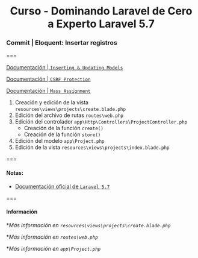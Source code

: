 
<!-- title -->
<h1 align="center">Curso - Dominando Laravel de Cero a Experto Laravel 5.7</h1>
<!-- end title -->

<!-- commit name -->
### Commit | __Eloquent: Insertar registros__
<!-- end commit name -->
===
<!-- official documentation -->
[Documentación | `Inserting & Updating Models`](https://laravel.com/docs/5.7/eloquent#inserts)

[Documentación | `CSRF Protection`](https://laravel.com/docs/5.7/csrf#csrf-introduction)

[Documentación | `Mass Assignment`](https://laravel.com/docs/5.7/eloquent#mass-assignment)
<!-- end official documentation -->

<!-- commit instructions -->
1. Creación y edición de la vista `resources\views\projects\create.blade.php`
2. Edición del archivo de rutas `routes\web.php`
3. Edición del controlador `app\Http\Controllers\ProjectController.php`
    - Creación de la función `create()`
    - Creación de la función `store()`
4. Edición del modelo `app\Project.php`
5. Edición de la vista `resources\views\projects\index.blade.php`
<!-- end commit instructions -->
===
<!-- notes -->
#### Notas:
  - [Documentación oficial de `Laravel 5.7`](https://laravel.com/docs/5.7)
<!-- end notes -->
===
<!-- information -->
#### Información
**Más información en `resources\views\projects\create.blade.php`*

**Más información en `routes\web.php`*

**Más información en `app\Project.php`*
<!-- end information -->